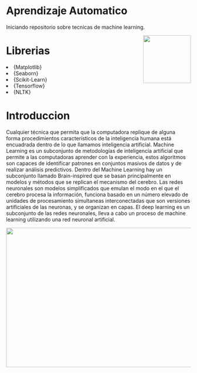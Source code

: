 # Aprendizaje Automatico

Iniciando repositorio sobre tecnicas de machine learning.


<p>
<a href="https://www.tensorflow.org/?hl=es-419" rel="nofollow"><img src="https://upload.wikimedia.org/wikipedia/commons/thumb/2/2d/Tensorflow_logo.svg/1915px-Tensorflow_logo.svg.png" align="right" width="130" style="max-width: 60%;"></a>
</p>


# Librerias

<ui>

<li>
{Matplotlib}
</li>

<li>
{Seaborn}
</li>

<li>
{Scikit-Learn}
</li>

<li>
{Tensorflow}
</li>

<li>
{NLTK}
</li>

 
 # Introduccion
  
Cualquier técnica que permita que la computadora replique de alguna forma procedimientos característicos de la inteligencia humana está encuadrada dentro de lo que llamamos inteligencia artificial. Machine Learning es un subconjunto de metodologías de inteligencia artificial que permite a las computadoras aprender con la experiencia, estos algoritmos son capaces de identificar patrones en conjuntos masivos de datos y de realizar análisis predictivos. Dentro del Machine Learning hay un subconjunto llamado Brain-inspired que se basan principalmente en modelos y métodos que se replican el mecanismo del cerebro. Las redes neuronales son modelos simplificados que emulan el modo en el que el cerebro procesa la información, funciona basado en un número elevado de unidades de procesamiento simultaneas interconectadas que son versiones artificiales de las neuronas, y se organizan en capas. El deep learning es un subconjunto de las redes neuronales, lleva a cabo un proceso de machine learning utilizando una red neuronal artificial. 
  
<p align="center">
  <img 
    width="540"
    height="380"
    src="https://antoniofontanini.com/wp-content/uploads/2019/11/FOTOmit_image_datalabor2_2.gif"
  >
</p>
